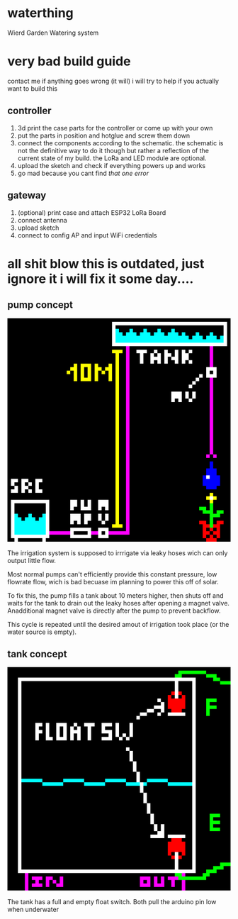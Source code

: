 # waterthing
Wierd Garden Watering system

# very bad build guide
contact me if anything goes wrong (it will)
i will try to help if you actually want to build this
## controller
1. 3d print the case parts for the controller or come up with your own
2. put the parts in position and hotglue and screw them down
3. connect the components according to the schematic. the schematic is not the definitive way to do it though but rather a reflection of the current state of my build.
   the LoRa and LED module are optional.
4. upload the sketch and check if everything powers up and works
5. go mad because you cant find *that one error*
## gateway
1. (optional) print case and attach ESP32 LoRa Board 
2. connect antenna
3. upload sketch
4. connect to config AP and input WiFi credentials

# all shit blow this is outdated, just ignore it i will fix it some day....

## pump concept
![concept pixelart of the setup](images/concept_pixelart_hires.png)
 
The irrigation system is supposed to irrrigate via leaky hoses wich can only output little flow.

Most normal pumps can't efficiently provide this constant pressure, low flowrate flow, wich is bad becuase im planning to power this off of solar.

To fix this, the pump fills a tank about 10 meters higher, then shuts off and waits for the tank to drain out the leaky hoses after opening a magnet valve. Anadditional magnet valve is directly after the pump to prevent backflow.

This cycle is repeated until the desired amout of irrigation took place (or the water source is empty).

## tank concept
![concept pixelart of the tank](images/tank_pixelart_hires.png)

The tank has a full and empty float switch. Both pull the arduino pin low when underwater
